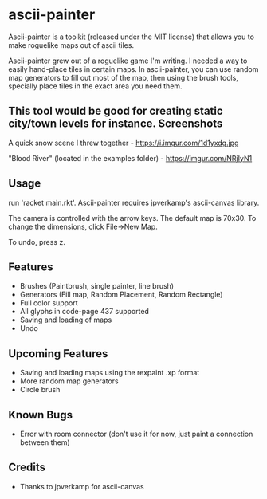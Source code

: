 # ascii-painter
Ascii-painter is a toolkit (released under the MIT license) that allows you to make roguelike maps out of ascii tiles. 

Ascii-painter grew out of a roguelike game I'm writing. I needed a way to easily hand-place tiles in certain maps.
In ascii-painter, you can use random map generators to fill out most of the map, then using the brush tools, specially
place tiles in the exact area you need them.

This tool would be good for creating static city/town levels for instance.
Screenshots
-----------
A quick snow scene I threw together - https://i.imgur.com/1d1yxdg.jpg

"Blood River" (located in the examples folder) - https://imgur.com/NRjIyN1

Usage
-----
run 'racket main.rkt'.
Ascii-painter requires jpverkamp's ascii-canvas library.

The camera is controlled with the arrow keys. The default map is 70x30. To change the dimensions, click File->New Map.

To undo, press z.

Features
--------
* Brushes (Paintbrush, single painter, line brush)
* Generators (Fill map, Random Placement, Random Rectangle)
* Full color support
* All glyphs in code-page 437 supported
* Saving and loading of maps
* Undo

Upcoming Features
-----------------
* Saving and loading maps using the rexpaint .xp format
* More random map generators
* Circle brush

Known Bugs
----------
* Error with room connector (don't use it for now, just paint a connection between them)

Credits
-------
* Thanks to jpverkamp for ascii-canvas
